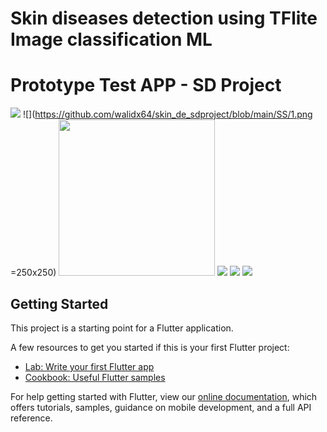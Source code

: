 # Skin diseases detection using TFlite Image classification ML
# Prototype Test APP - SD Project

![](https://github.com/walidx64/skin_de_sdproject/blob/main/SS/Cover%20(1).png)
![](https://github.com/walidx64/skin_de_sdproject/blob/main/SS/1.png =250x250)
<img src="https://github.com/walidx64/skin_de_sdproject/blob/main/SS/1.png" height="250" width="250" >
![](https://github.com/walidx64/skin_de_sdproject/blob/main/SS/2.png)
![](https://github.com/walidx64/skin_de_sdproject/blob/main/SS/3.png)
![](https://github.com/walidx64/skin_de_sdproject/blob/main/SS/4.png)

## Getting Started

This project is a starting point for a Flutter application.

A few resources to get you started if this is your first Flutter project:

- [Lab: Write your first Flutter app](https://flutter.dev/docs/get-started/codelab)
- [Cookbook: Useful Flutter samples](https://flutter.dev/docs/cookbook)

For help getting started with Flutter, view our
[online documentation](https://flutter.dev/docs), which offers tutorials,
samples, guidance on mobile development, and a full API reference.
